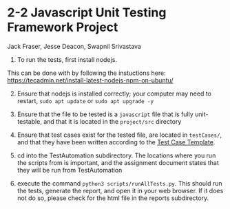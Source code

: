 # 2-2 Javascript Unit Testing Framework Project

Jack Fraser, Jesse Deacon, Swapnil Srivastava

1. To run the tests, first install nodejs.

This can be done with by following the instuctions here:
<https://tecadmin.net/install-latest-nodejs-npm-on-ubuntu/>

2. Ensure that nodejs is installed correctly; your computer may need to restart, ``sudo apt update`` or ``sudo apt upgrade -y``

3. Ensure that the file to be tested is a `javascript` file that is fully unit-testable, and that it is located in the `project/src` directory

4. Ensure that test cases exist for the tested file, are located in `testCases/`, and that they have been written according to the [Test Case Template](https://github.com/csci-362-02-2019/2-2/blob/master/TestAutomation/docs/testcaseTemplate).

3. cd into the TestAutomation subdirectory. The locations where you run the scripts from is important, and the assignment document states that they will be run from TestAutomation

4. execute the command ``python3 scripts/runAllTests.py``. This should run the tests, generate the report, and open it in your web browser. If it does not do so, please check for the html file in the reports subdirectory.